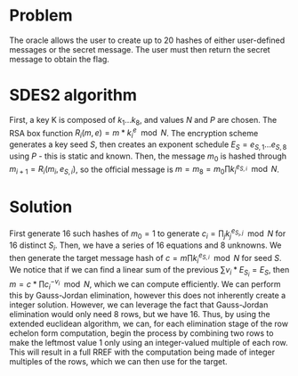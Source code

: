 # Problem  
The oracle allows the user to create up to 20 hashes of either user-defined messages or the secret message. The user must then return the secret message to obtain the flag.  
# SDES2 algorithm  
First, a key K is composed of $k_1 \dots k_8$, and values $N$ and $P$ are chosen. The RSA box function $R_i(m,e)=m*k_i^e \mod N$. The encryption scheme generates a key seed $S$, then creates an exponent schedule $E_S={e_{S,1} \dots e_{S,8}}$ using $P$ \- this is static and known.
Then, the message $m_0$ is hashed through $m_{i+1}=R_i(m_i,e_{S,i})$, so the official message is $m=m_8=m_0\prod{k_i^{e_{S,i}}} \mod N$.  
# Solution  
First generate 16 such hashes of $m_0=1$ to generate $c_i=\prod_j{k_j^{e_{S_i,j}}} \mod N$ for 16 distinct $S_i$. Then, we have a series of 16 equations and 8 unknowns.
We then generate the target message hash of $c=m\prod{k_i^{e_{S,i}}} \mod N$ for seed $S$.
We notice that if we can find a linear sum of the previous $\sum{v_i * E_{S_i}}=E_S$, then $m=c*\prod{c_i^{-v_i}} \mod N$, which we can compute efficiently.
We can perform this by Gauss-Jordan elimination, however this does not inherently create a integer solution.
However, we can leverage the fact that Gauss-Jordan elimination would only need 8 rows, but we have 16.
Thus, by using the extended euclidean algorithm, we can, for each elimination stage of the row echelon form computation, begin the process by combining two rows to make the leftmost value 1 only using an integer-valued multiple of each row.
This will result in a full RREF with the computation being made of integer multiples of the rows, which we can then use for the target.
